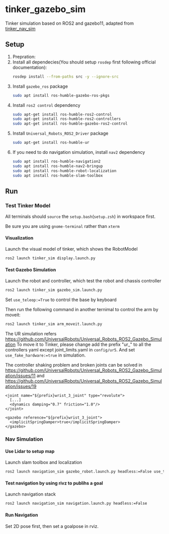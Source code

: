 # tinker_gazebo_sim
Tinker simulation based on ROS2 and gazebo11, adapted from [tinker_nav_sim](https://github.com/tinkerfuroc/tinker_nav_sim)

## Setup
1. Prepration: 
2. Install all dependecies(You should setup `rosdep` first following official documentation):
    ```sh
    rosdep install --from-paths src -y --ignore-src
    ```
3. Install `gazebo_ros` package
    ```sh
    sudo apt install ros-humble-gazebo-ros-pkgs
    ```
4. Install `ros2 control` dependency
    ```sh
    sudo apt-get install ros-humble-ros2-control
    sudo apt-get install ros-humble-ros2-controllers
    sudo apt-get install ros-humble-gazebo-ros2-control
    ```
5. Install `Universal_Robots_ROS2_Driver` package
    ```sh
    sudo apt-get install ros-humble-ur
    ```
5. If you need to do navigation simulation, install `nav2` dependency
    ```sh
    sudo apt install ros-humble-navigation2
    sudo apt install ros-humble-nav2-bringup
    sudo apt install ros-humble-robot-localization
    sudo apt install ros-humble-slam-toolbox
    ```

## Run

### Test Tinker Model
All terminals should `source` the `setup.bash`(`setup.zsh`) in workspace first.

Be sure you are using `gnome-terminal` rather than `xterm`
#### Visualization
Launch the visual model of tinker, which shows the RobotModel

```sh
ros2 launch tinker_sim display.launch.py
```
#### Test Gazebo Simulation
Launch the robot and controller, which test the robot and chassis controller

```sh
ros2 launch tinker_sim gazebo_sim.launch.py
```
Set `use_teleop:=True` to control the base by keyboard

Then run the following command in another ternimal to control the arm by moveit:
```sh
ros2 launch tinker_sim arm_moveit.launch.py
```
The UR simulation refers https://github.com/UniversalRobots/Universal_Robots_ROS2_Gazebo_Simulation
To move it to Tinker, please change add the prefix "ur_" to all the controllers yaml except joint_limits.yaml in ```config/ur5```. And set ```use_fake_hardware:=true``` in simulation.

The controller shaking problem and broken joints can be solved in https://github.com/UniversalRobots/Universal_Robots_ROS2_Gazebo_Simulation/issues/11 and https://github.com/UniversalRobots/Universal_Robots_ROS2_Gazebo_Simulation/issues/19

```
<joint name="${prefix}wrist_3_joint" type="revolute">
  [...]
  <dynamics damping="0.7" friction="1.0"/>
</joint>

<gazebo reference="${prefix}wrist_3_joint">
  <implicitSpringDamper>true</implicitSpringDamper>
</gazebo>
```

### Nav Simulation
#### Use Lidar to setup map
Launch slam toolbox and localization
```sh
ros2 launch navigation_sim gazebo_robot.launch.py headless:=False use_teleop:=True
```
#### Test navigation by using rivz to publihs a goal
Launch navigation stack
```sh
ros2 launch navigation_sim navigation.launch.py headless:=False 
```
#### Run Navigation
Set 2D pose first, then set a goalpose in rviz.

